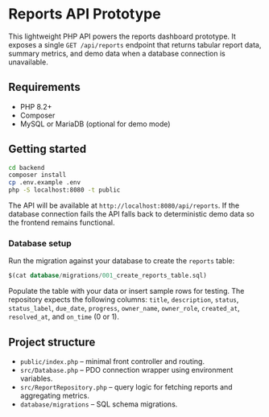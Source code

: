 # Reports API Prototype

This lightweight PHP API powers the reports dashboard prototype. It exposes a single `GET /api/reports` endpoint that returns tabular report data, summary metrics, and demo data when a database connection is unavailable.

## Requirements

- PHP 8.2+
- Composer
- MySQL or MariaDB (optional for demo mode)

## Getting started

```bash
cd backend
composer install
cp .env.example .env
php -S localhost:8080 -t public
```

The API will be available at `http://localhost:8080/api/reports`. If the database connection fails the API falls back to deterministic demo data so the frontend remains functional.

### Database setup

Run the migration against your database to create the `reports` table:

```sql
$(cat database/migrations/001_create_reports_table.sql)
```

Populate the table with your data or insert sample rows for testing. The repository expects the following columns: `title`, `description`, `status`, `status_label`, `due_date`, `progress`, `owner_name`, `owner_role`, `created_at`, `resolved_at`, and `on_time` (0 or 1).

## Project structure

- `public/index.php` – minimal front controller and routing.
- `src/Database.php` – PDO connection wrapper using environment variables.
- `src/ReportRepository.php` – query logic for fetching reports and aggregating metrics.
- `database/migrations` – SQL schema migrations.
